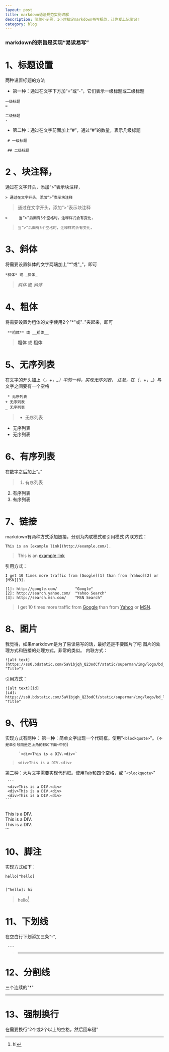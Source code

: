 ```yaml
---
layout: post
title: markdown语法规范实例讲解
description: 简单小示例，1小时搞定markdown书写规范，让你爱上记笔记！
category: blog
---
```


### markdown的宗旨是实现“易读易写”

# 1、标题设置
两种设置标题的方法
* 第一种：通过在文字下方加“=”或“-”，它们表示一级标题或二级标题

```
一级标题
=

二级标题
-
```

* 第二种：通过在文字前面加上“#”，通过“#”的数量，表示几级标题

 ```
  # 一级标题

  ## 二级标题
```

# 2 、块注释，
通过在文字开头，添加“>”表示块注释，

```
> 通过在文字开头，添加“>”表示块注释
```
> 通过在文字开头，添加“>”表示块注释

```
>     当“>”后面有5个空格时，注释样式会有变化，
```
>     当“>”后面有5个空格时，注释样式会有变化，

# 3、斜体
将需要设置斜体的文字两端加上"*"或"_"，即可
```
*斜体* 或 _斜体_
```
> *斜体* 或  _斜体_

# 4、粗体
将需要设置为粗体的文字使用2个"*"或"_"夹起来，即可

     **粗体** 或 __粗体__

> **粗体** 或 __粗体__

# 5、无序列表
在文字的开头加上（*，+，_）中的一种，实现无序列表，
注意，在（*，+，_）与文字之间要有一个空格

     * 无序列表
    + 无序列表
    _ 无序列表

> * 无序列表
* 无序列表
* 无序列表

# 6、有序列表
在数字之后加上“。”

> 1. 有序列表
2. 有序列表
3. 有序列表

# 7、链接
markdown有两种方式添加链接，分别为内联模式和引用模式
内联方式：
```
This is an [example link](http://example.com/).
```

>This is an [example link](http://example.com/)

引用方式：
```
I get 10 times more traffic from [Google][1] than from [Yahoo][2] or [MSN][3].

[1]: http://google.com/        "Google"
[2]: http://search.yahoo.com/  "Yahoo Search"
[3]: http://search.msn.com/    "MSN Search"
```
>I get 10 times more traffic from [Google][1] than from [Yahoo][2] or [MSN][3].

[1]: http://google.com/        "Google"
[2]: http://search.yahoo.com/  "Yahoo Search"
[3]: http://search.msn.com/    "MSN Search"

# 8、图片
我觉得，如果markdown是为了易读易写的话，最好还是不要图片了吧
图片的处理方式和链接的处理方式，非常的类似。
内联方式：
```
![alt text](https://ss0.bdstatic.com/5aV1bjqh_Q23odCf/static/superman/img/logo/bd_logo1_31bdc765.png "Title")
```
引用方式：
```
![alt text][id]
[id]: https://ss0.bdstatic.com/5aV1bjqh_Q23odCf/static/superman/img/logo/bd_logo1_31bdc765.png "Title"
```
# 9、代码
实现方式有两种：
第一种：简单文字出现一个代码框。使用"`<blockquote>`"。（`不是单引号而是左上角的ESC下面~中的`）
```
      `<div>This is a DIV.<div>`
```
>`<div>This is a DIV.<div>`

第二种：大片文字需要实现代码框。使用Tab和四个空格，或 "```<blockquote>```"

     ```
     <div>This is a DIV.<div>
     <div>This is a DIV.<div>
     <div>This is a DIV.<div>
    ```
>```
<div>This is a DIV.<div>
<div>This is a DIV.<div>
<div>This is a DIV.<div>
```

# 10、脚注
实现方式如下：
```
hello[^hello]


[^hello]: hi
```
>hello[^hello]

[^hello]: hi

# 11、下划线
在空白行下划添加三条“-”,

     ---
>---

# 12、分割线
三个连续的"*"
***

# 13、强制换行
在需要换行”2个或2个以上的空格，然后回车键”
